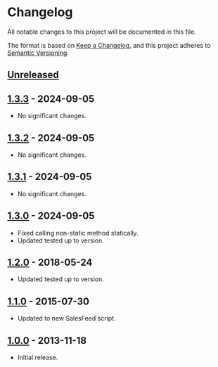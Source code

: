 # Changelog

All notable changes to this project will be documented in this file.

The format is based on [Keep a Changelog](https://keepachangelog.com/en/1.1.0/),
and this project adheres to [Semantic Versioning](https://semver.org/spec/v2.0.0.html).

## [Unreleased]

[unreleased]: https://github.com/pronamic/wp-salesfeed/compare/v1.3.3...HEAD

<!-- Start changelog -->

## [1.3.3] - 2024-09-05

- No significant changes.

[1.3.3]: https://github.com/pronamic/wp-salesfeed/compare/v1.3.2...v1.3.3

## [1.3.2] - 2024-09-05

- No significant changes.

[1.3.2]: https://github.com/pronamic/wp-salesfeed/commits/v1.3.1...v1.3.2

## [1.3.1] - 2024-09-05

- No significant changes.

[1.3.1]: https://github.com/pronamic/wp-salesfeed/commits/v1.3.0...v1.3.1

## [1.3.0] - 2024-09-05

- Fixed calling non-static method statically.
- Updated tested up to version.

[1.3.0]: https://github.com/pronamic/wp-salesfeed/commits/v1.2.0...v1.3.0

## [1.2.0] - 2018-05-24

- Updated tested up to version.

[1.2.0]: https://github.com/pronamic/wp-salesfeed/commits/v1.1.0...v1.2.0

## [1.1.0] - 2015-07-30

- Updated to new SalesFeed script.

[1.1.0]: https://github.com/pronamic/wp-salesfeed/commits/v1.0.0...v1.1.0

## [1.0.0] - 2013-11-18

- Initial release.

[1.0.0]: https://github.com/pronamic/wp-salesfeed/commits/v1.0.0

<!-- End changelog -->
